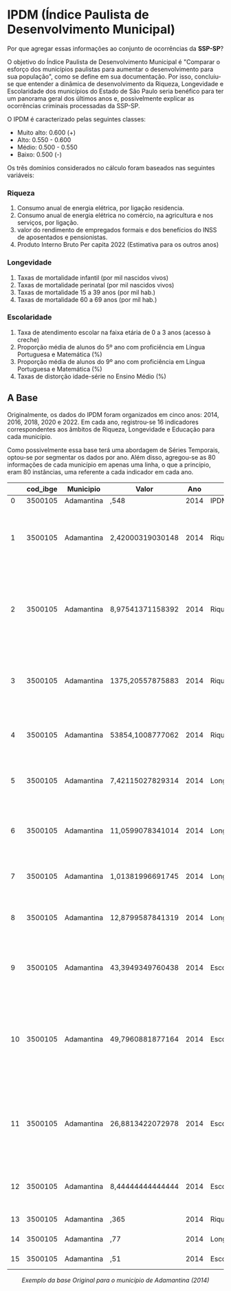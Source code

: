 # IPDM (Índice Paulista de Desenvolvimento Municipal)

Por que agregar essas informações ao conjunto de ocorrências da **SSP-SP**?

O objetivo do Índice Paulista de Desenvolvimento Municipal é "Comparar o esforço dos municípios paulistas para aumentar o desenvolvimento para sua população", como se define em sua documentação. Por isso, concluiu-se que entender a dinâmica de desenvolvimento da Riqueza, Longevidade e Escolaridade dos municípios do Estado de São Paulo seria benéfico para ter um panorama geral dos últimos anos e, possivelmente explicar as ocorrências criminais processadas da SSP-SP.

O IPDM é caracterizado pelas seguintes classes:

- Muito alto: 0.600 (+)
- Alto:  0.550 - 0.600
- Médio: 0.500 - 0.550
- Baixo: 0.500 (-) 

Os três domínios considerados no cálculo foram baseados nas seguintes variáveis:

### Riqueza
1. Consumo anual de energia elétrica, por ligação residencia.
2. Consumo anual de energia elétrica no comércio, na agricultura e nos serviços, por ligação. 
3. valor do rendimento de empregados formais e dos benefícios do INSS de aposentados e pensionistas.
4. Produto Interno Bruto Per capita 2022 (Estimativa para os outros anos) 

### Longevidade
1. Taxas de mortalidade infantil (por mil nascidos vivos)
2. Taxas de mortalidade perinatal (por mil nascidos vivos) 
3. Taxas de mortalidade 15 a 39 anos (por mil hab.) 
4. Taxas de mortalidade  60 a 69 anos (por mil hab.) 

### Escolaridade
1. Taxa de atendimento escolar na faixa etária de 0 a 3 anos (acesso à creche)
2. Proporção média de alunos do 5º ano com proficiência em Língua Portuguesa e Matemática (%)
3. Proporção média de  alunos do 9º ano com proficiência em Língua Portuguesa e Matemática (%)
3. Taxas de distorção idade-série no Ensino Médio (%)

## A Base
Originalmente, os dados do IPDM foram organizados em cinco anos: 2014, 2016, 2018, 2020 e 2022. Em cada ano, registrou-se 16 indicadores correspondentes aos âmbitos de Riqueza, Longevidade e Educação para cada município.

Como possivelmente essa base terá uma abordagem de Séries Temporais, optou-se por segmentar os dados por ano. Além disso, agregou-se as 80 informações de cada município em apenas uma linha, o que a princípio, eram 80 instâncias, uma referente a cada indicador em cada ano.

|   | cod_ibge | Municipio  | Valor              | Ano  | Tipo         | Indicador1                                                      | Indicador2                                                                                 | Indicador3                                                                                  | Indicador4                                         | Indicador5             |
|---|----------|------------|--------------------|------|--------------|-----------------------------------------------------------------|-------------------------------------------------------------------------------------------|--------------------------------------------------------------------------------------------|---------------------------------------------------|-----------------------|
| 0 | 3500105  | Adamantina | ,548               | 2014 | IPDM         |                                                                 |                                                                                           |                                                                                            |                                                   |                       |
| 1 | 3500105  | Adamantina | 2,42000319030148   | 2014 | Riqueza      | Consumo anual de energia elétrica residencial (MWh) por ligação |                                                                                           |                                                                                            |                                                   |                       |
| 2 | 3500105  | Adamantina | 8,97541371158392   | 2014 | Riqueza      |                                                                 | Consumo anual de energia elétrica comercial, serviços e rural (MWh) por ligação           |                                                                                            |                                                   |                       |
| 3 | 3500105  | Adamantina | 1375,20557875883   | 2014 | Riqueza      |                                                                 |                                                                                           | Rendimento do trabalho formal mais benefícios previdenciários per capita (R$ de 2022)     |                                                   |                       |
| 4 | 3500105  | Adamantina | 53854,1008777062   | 2014 | Riqueza      |                                                                 |                                                                                           |                                                                                            | Produto Interno Bruto per capita (R$ de 2022)    |                       |
| 5 | 3500105  | Adamantina | 7,42115027829314   | 2014 | Longevidade  | Taxas de mortalidade infantil (por mil nascidos vivos)          |                                                                                           |                                                                                            |                                                   |                       |
| 6 | 3500105  | Adamantina | 11,0599078341014   | 2014 | Longevidade  |                                                                 | Taxas de mortalidade perinatal (por mil nascidos vivos)                                   |                                                                                            |                                                   |                       |
| 7 | 3500105  | Adamantina | 1,01381996691745   | 2014 | Longevidade  |                                                                 |                                                                                           | Taxas de mortalidade 15 a 39 anos (por mil hab.)                                          |                                                   |                       |
| 8 | 3500105  | Adamantina | 12,8799587841319   | 2014 | Longevidade  |                                                                 |                                                                                           |                                                                                            | Taxas de mortalidade  60 a 69 anos (por mil hab.) |                       |
| 9 | 3500105  | Adamantina | 43,3949349760438   | 2014 | Escolaridade | Taxas de atendimento escolar de crianças de 0 a 3 anos (%)      |                                                                                           |                                                                                            |                                                   |                       |
| 10| 3500105  | Adamantina | 49,7960881877164   | 2014 | Escolaridade |                                                                 | Proporção média de alunos do 5º ano com proficiência em Língua Portuguesa e Matemática (%)|                                                                                            |                                                   |                       |
| 11| 3500105  | Adamantina | 26,8813422072978   | 2014 | Escolaridade |                                                                 |                                                                                           | Proporção média de  alunos do 9º ano com proficiência em Língua Portuguesa e Matemática (%)|                                                   |                       |
| 12| 3500105  | Adamantina | 8,44444444444444   | 2014 | Escolaridade |                                                                 |                                                                                           |                                                                                            | Taxas de distorção idade-série no Ensino Médio (%)|                       |
| 13| 3500105  | Adamantina | ,365               | 2014 | Riqueza      |                                                                 |                                                                                           |                                                                                            |                                                   | Indicador Riqueza     |
| 14| 3500105  | Adamantina | ,77                | 2014 | Longevidade  |                                                                 |                                                                                           |                                                                                            |                                                   | Indicador Longevidade |
| 15| 3500105  | Adamantina | ,51                | 2014 | Escolaridade |                                                                 |                                                                                           |                                                                                            |                                                   | Indicador Escolaridade|


<div style="text-align: center;">
  <p><em>Exemplo da base Original para o município de Adamantina (2014)</em></p>
</div>